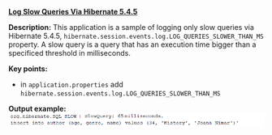 **[Log Slow Queries Via Hibernate 5.4.5](https://github.com/andreipall/Spring-Boot-JPA/tree/master/HibernateSpringBootLogSlowQueries545)**

**Description:** This application is a sample of logging only slow queries via Hibernate 5.4.5, `hibernate.session.events.log.LOG_QUERIES_SLOWER_THAN_MS` property. A slow query is a query that has an execution time bigger than a specificed threshold in milliseconds.

**Key points:**
- in `application.properties` add `hibernate.session.events.log.LOG_QUERIES_SLOWER_THAN_MS`
   
**Output example:**\
![](https://github.com/andreipall/Spring-Boot-JPA/blob/master/HibernateSpringBootLogSlowQueries545/log%20slow%20queries%20Hibernate%205.4.5.png)
